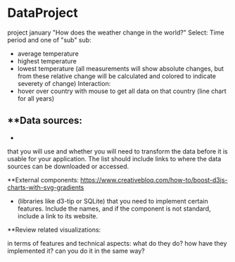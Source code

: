 # DataProject
project january
"How does the weather change in the world?"
Select: Time period and one of "sub"
sub:
  - average temperature
  - highest temperature
  - lowest temperature 
(all measurements will show absolute changes, but from these relative change will be calculated and colored to indicate severety of     change)
Interaction:
  - hover over country with mouse to get all data on that country (line chart for all years)

**Data sources:
- 
-
that you will use and whether you will need to transform the data before it is usable for your application. The list should include links to where the data sources can be downloaded or accessed.

**External components:
https://www.creativebloq.com/how-to/boost-d3js-charts-with-svg-gradients


- (libraries like d3-tip or SQLite) that you need to implement certain features. Include the names, and if the component is not standard, include a link to its website.

**Review related visualizations:

in terms of features and technical aspects: what do they do? how have they implemented it? can you do it in the same way?

